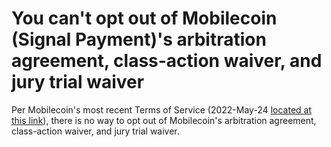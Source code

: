 You can't opt out of Mobilecoin (Signal Payment)'s arbitration agreement, class-action waiver, and jury trial waiver
===

Per Mobilecoin's most recent Terms of Service (2022-May-24 [located at this link](https://mobilecoin.com/terms-of-use.html)), there is no way to opt out of Mobilecoin's arbitration agreement, class-action waiver, and jury trial waiver.